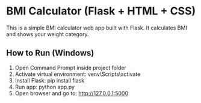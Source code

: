 # BMI Calculator (Flask + HTML + CSS)

This is a simple BMI calculator web app built with Flask.
It calculates BMI and shows your weight category.

## How to Run (Windows)

1. Open Command Prompt inside project folder
2. Activate virtual environment:
   venv\Scripts\activate
3. Install Flask:
   pip install flask
4. Run app:
   python app.py
5. Open browser and go to:
   http://127.0.0.1:5000
